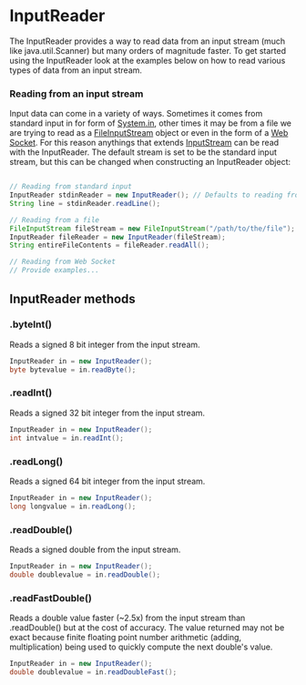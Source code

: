 # InputReader

The InputReader provides a way to read data from an input stream (much like java.util.Scanner) but many orders of magnitude faster. To get started using the InputReader look at the examples below on how to read various types of data from an input stream. 

### Reading from an input stream

Input data can come in a variety of ways. Sometimes it comes from standard input in for form of [System.in](https://docs.oracle.com/javase/7/docs/api/java/lang/System.html#in), other times it may be from a file we are trying to read as a [FileInputStream](https://docs.oracle.com/javase/7/docs/api/java/io/FileInputStream.html) object or even in the form of a [Web Socket](https://docs.oracle.com/javase/7/docs/api/java/net/Socket.html#getInputStream()). For this reason anythings that extends [InputStream](https://docs.oracle.com/javase/7/docs/api/java/io/InputStream.html) can be read with the InputReader. The default stream is set to be the standard input stream, but this can be changed when constructing an InputReader object:

``` java

// Reading from standard input
InputReader stdinReader = new InputReader(); // Defaults to reading from System.in
String line = stdinReader.readLine();

// Reading from a file
FileInputStream fileStream = new FileInputStream("/path/to/the/file");
InputReader fileReader = new InputReader(fileStream);
String entireFileContents = fileReader.readAll();

// Reading from Web Socket
// Provide examples...
```

## InputReader methods

### .byteInt()
Reads a signed 8 bit integer from the input stream.
``` java
InputReader in = new InputReader();
byte bytevalue = in.readByte();
```

### .readInt()
Reads a signed 32 bit integer from the input stream.
``` java
InputReader in = new InputReader();
int intvalue = in.readInt();
```

### .readLong()
Reads a signed 64 bit integer from the input stream.
``` java
InputReader in = new InputReader();
long longvalue = in.readLong();
```

### .readDouble()
Reads a signed double from the input stream.
``` java
InputReader in = new InputReader();
double doublevalue = in.readDouble();
```

### .readFastDouble()
Reads a double value faster (~2.5x) from the input stream than .readDouble() but at the cost of accuracy. The value returned may not be exact because finite floating point number arithmetic (adding, multiplication) being used to quickly compute the next double's value.
``` java
InputReader in = new InputReader();
double doublevalue = in.readDoubleFast();
```

